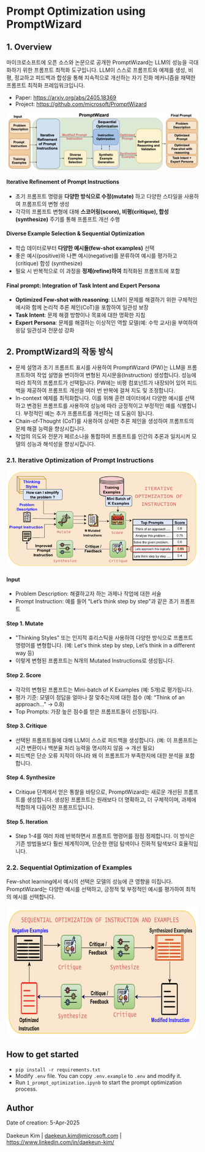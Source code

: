 # Prompt Optimization using PromptWizard

## 1. Overview
마이크로소프트에 오픈 소스와 논문으로 공개한 PromptWizard는 LLM의 성능을 극대화하기 위한 프롬프트 최적화 도구입니다. LLM이 스스로 프롬프트와 예제를 생성, 비평, 정교하고 피드백과 합성을 통해 지속적으로 개선하는 자기 진화 메커니즘을 채택한 프롬프트 최적화 프레임워크입니다.
- Paper: https://arxiv.org/abs/2405.18369
- Project: https://github.com/microsoft/PromptWizard

![overview](./images/fig1.png)

#### Iterative Refinement of Prompt Instructions
- 초기 프롬프트 명령을 **다양한 방식으로 수정(mutate)** 하고 다양한 스타일을 사용하여 프롬프트의 변형 생성
- 각각의 프롬프트 변형에 대해 **스코어링(score), 비평(critique), 합성(synthesize)** 주기를 통해 프롬프트 개선 수행

#### Diverse Example Selection & Sequential Optimization
- 학습 데이터로부터 **다양한 예시들(few-shot examples)** 선택
- 좋은 예시(positive)와 나쁜 예시(negative)를 분류하여 예시를 평가하고(critique) 합성 (synthesize)
- 필요 시 반복적으로 이 과정을 **정제(refine)하여** 최적화된 프롬프트에 포함

#### Final prompt: Integration of Task Intent and Expert Persona
- **Optimized Few-shot with reasoning**: LLM이 문제를 해결하기 위한 구체적인 예시와 함께 논리적 추론 체인(CoT)을 포함하여 일관성 보장
- **Task Intent**: 문제 해결 방향이나 목표에 대한 명확한 지침
- **Expert Persona**: 문제를 해결하는 이상적인 역할 모델(예: 수학 교사)을 부여하여 응답 일관성과 전문성 강화

## 2. PromptWizard의 작동 방식 
- 문제 설명과 초기 프롬프트 표시를 사용하여 PromptWizard (PW)는 LLM을 프롬프트하여 작업 설명을 변이하여 변형된 지시문을(Instruction) 생성합니다. 성능에 따라 최적의 프롬프트가 선택됩니다. PW에는 비평 컴포넌트가 내장되어 있어 피드백을 제공하여 프롬프트 개선을 여러 번 반복에 걸쳐 지도 및 조정합니다.
- In-context 예제를 최적화합니다. 이를 위해 훈련 데이터에서 다양한 예시를 선택하고 변경된 프롬프트를 사용하여 성능에 따라 긍정적이고 부정적인 예를 식별합니다. 부정적인 예는 추가 프롬프트를 개선하는 데 도움이 됩니다.
- Chain-of-Thought (CoT)를 사용하여 상세한 추론 체인을 생성하여 프롬프트의 문제 해결 능력을 향상시킵니다.
- 작업의 의도와 전문가 페르소나을 통합하여 프롬프트를 인간의 추론과 일치시켜 모델의 성능과 해석성을 향상시킵니다.

### 2.1. Iterative Optimization of Prompt Instructions
![fig2](./images/fig2.png)

#### Input
- Problem Description: 해결하고자 하는 과제나 작업에 대한 서술
- Prompt Instruction: 예를 들어 "Let’s think step by step"과 같은 초기 프롬프트

#### Step 1. Mutate
-  "Thinking Styles" 또는 인지적 휴리스틱을 사용하여 다양한 방식으로 프롬프트 명령어를 변형합니다. (예: Let's think step by step, Let’s think in a different way 등)
- 이렇게 변형된 프롬프트는 N개의 Mutated Instructions로 생성됩니다.

#### Step 2. Score
- 각각의 변형된 프롬프트는 Mini-batch of K Examples (예: 5개)로 평가됩니다.
- 평가 기준: 모델이 정답을 얼마나 잘 맞추는지에 대한 점수 (예: “Think of an approach...” → 0.8)
- Top Prompts: 가장 높은 점수를 받은 프롬프트들이 선정됩니다.

#### Step 3. Critique
- 선택된 프롬프트들에 대해 LLM이 스스로 피드백을 생성합니다. (예: 이 프롬프트는 시간 변환이나 백분율 처리 능력을 명시하지 않음 → 개선 필요)
- 피드백은 단순 오류 지적이 아니라 왜 이 프롬프트가 부족한지에 대한 분석을 포함합니다.

#### Step 4. Synthesize
- Critique 단계에서 얻은 통찰을 바탕으로, PromptWizard는 새로운 개선된 프롬프트를 생성합니다. 생성된 프롬프트는 원래보다 더 명확하고, 더 구체적이며, 과제에 적합하게 다듬어진 프롬프트입니다.

#### Step 5. Iteration
- Step 1-4를 여러 차례 반복하면서 프롬프트 명령어를 점점 정제합니다. 이 방식은 기존 방법들보다 훨씬 체계적이며, 단순한 랜덤 탐색이나 진화적 탐색보다 효율적입니다.

### 2.2. Sequential Optimization of Examples

Few-shot learning에서 예시의 선택은 모델의 성능에 큰 영향을 미칩니다. PromptWizard는 다양한 예시를 선택하고, 긍정적 및 부정적인 예시를 평가하여 최적의 예시를 선택합니다. 

![fig3](./images/fig3.png)

## How to get started
- `pip install -r requirements.txt`
- Modify `.env` file. You can copy `.env.example` to `.env` and modify it.
- Run `1_prompt_optimization.ipynb` to start the prompt optimization process.

## Author
Date of creation: 5-Apr-2025<br>
<br>
Daekeun Kim | daekeun.kim@microsoft.com | https://www.linkedin.com/in/daekeun-kim/